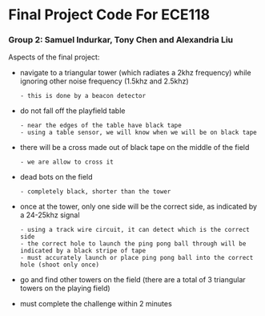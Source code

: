 # Final Project Code For ECE118 
### Group 2: Samuel Indurkar, Tony Chen and Alexandria Liu 

Aspects of the final project:

- navigate to a triangular tower (which radiates a 2khz frequency) while ignoring other noise frequency (1.5khz and 2.5khz)


      - this is done by a beacon detector
      
- do not fall off the playfield table


      - near the edges of the table have black tape
      - using a table sensor, we will know when we will be on black tape

- there will be a cross made out of black tape on the middle of the field


      - we are allow to cross it

- dead bots on the field


      - completely black, shorter than the tower

- once at the tower, only one side will be the correct side, as indicated by a 24-25khz signal


      - using a track wire circuit, it can detect which is the correct side
      - the correct hole to launch the ping pong ball through will be indicated by a black stripe of tape
      - must accurately launch or place ping pong ball into the correct hole (shoot only once)

- go and find other towers on the field (there are a total of 3 triangular towers on the playing field)

- must complete the challenge within 2 minutes
